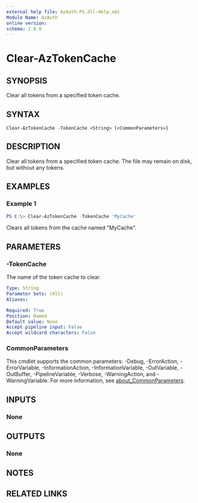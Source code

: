 ```yaml
---
external help file: AzAuth.PS.dll-Help.xml
Module Name: AzAuth
online version:
schema: 2.0.0
---
```


# Clear-AzTokenCache

## SYNOPSIS

Clear all tokens from a specified token cache.

## SYNTAX

```
Clear-AzTokenCache -TokenCache <String> [<CommonParameters>]
```

## DESCRIPTION

Clear all tokens from a specified token cache. The file may remain on disk, but without any tokens.

## EXAMPLES

### Example 1

```powershell
PS C:\> Clear-AzTokenCache -TokenCache 'MyCache'
```

Clears all tokens from the cache named "MyCache".

## PARAMETERS

### -TokenCache

The name of the token cache to clear.

```yaml
Type: String
Parameter Sets: (All)
Aliases:

Required: True
Position: Named
Default value: None
Accept pipeline input: False
Accept wildcard characters: False
```

### CommonParameters
This cmdlet supports the common parameters: -Debug, -ErrorAction, -ErrorVariable, -InformationAction, -InformationVariable, -OutVariable, -OutBuffer, -PipelineVariable, -Verbose, -WarningAction, and -WarningVariable. For more information, see [about_CommonParameters](http://go.microsoft.com/fwlink/?LinkID=113216).

## INPUTS

### None

## OUTPUTS

### None

## NOTES

## RELATED LINKS
